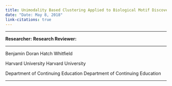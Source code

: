 ```yaml
---
title: Unimodality Based Clustering Applied to Biological Motif Discovery
date: "Date: May 8, 2018"
link-citations: true
---
```


------------------------------------------------------------------------
**Researcher:**                      **Research Reviewer:**
-----------------------------------  -----------------------------------
Benjamin Doran                       Hatch Whitfield

Harvard University                   Harvard University

Department of Continuing Education   Department of Continuing Education
-----------------------------------  -----------------------------------
